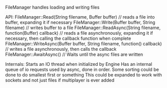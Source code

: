 FileManager handles loading and writing files

API:
FileManager::Read(String filename, Buffer buffer) // reads a file into buffer, expanding it if necessary
FileManager::Write(Buffer buffer, String filename) // writes buffer to a file
FileManager::ReadAsync(String filename, function(Buffer) callback) // reads a file asynchronously, expanding it if necessary, then calling the callback function when complete
FileManager::WriteAsync(Buffer buffer, String filename, function() callback) // writes a file asynchronously, then calls the callback
FileManager::AwaitAsync() // Waits until the async files are written

Internals:
Starts an IO thread when initialized by Engine
Has an internal queue of io requests used by async, done in order. Some sorting could be done to do smallest first or something
This could be expanded to work with sockets and not just files if multiplayer is ever added
